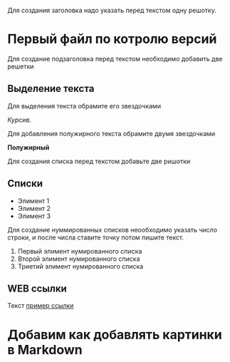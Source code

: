 Для создания заголовка надо указать перед текстом одну решотку.
# Первый файл по котролю версий

Для создание подзаголовка перед текстом необходимо добавить две решетки

## Выделение текста

Для выделения текста обрамите его звездочками 

*Курсив.*

Для добавления полужирного текста обрамите двумя звездочками 

**Полужирный**

Для создания списка перед текстом добавьте две ришотки

## Списки

* Элимент 1
* Элимент 2
* Элимент 3

Для создание нуммированных списков неообходимо указать число строки, 
и после числа ставите точку потом пишите текст.

1. Первый элимент нумированного списка
2. Второй элимент нумированного списка
3. Триетий элимент нумированного списка

## WEB ссылки
Текст [пример ссылки](http.example.com)

# Добавим как добавлять картинки в Markdown
